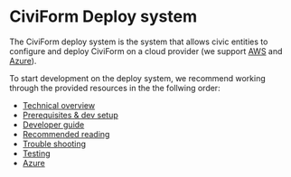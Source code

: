 # CiviForm Deploy system

The CiviForm deploy system is the system that allows civic entities to configure and deploy CiviForm on a cloud provider (we support [AWS](https://aws.amazon.com/what-is-aws/) and [Azure](https://azure.microsoft.com/en-us/resources/cloud-computing-dictionary/what-is-azure/)).

To start development on the deploy system, we recommend working through the provided resources in the the follwing order:

* [Technical overview](technical-overview.md)
* [Prerequisites & dev setup](prerequisites.md)
* [Developer guide](developer-guide.md)
* [Recommended reading](recommended-reading.md)
* [Trouble shooting](trouble-shooting.md)
* [Testing](testing.md)
* [Azure](dev-azure.md) 

